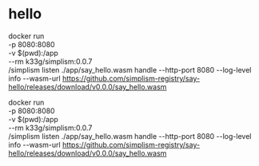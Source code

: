 # hello


docker run \
-p 8080:8080 \
-v $(pwd):/app \
--rm k33g/simplism:0.0.7 \
/simplism listen ./app/say_hello.wasm handle --http-port 8080 --log-level info --wasm-url https://github.com/simplism-registry/say-hello/releases/download/v0.0.0/say_hello.wasm


docker run \
-p 8080:8080 \
-v $(pwd):/app \
--rm k33g/simplism:0.0.7 \
/simplism listen ./app/say_hello.wasm handle --http-port 8080 --log-level info --wasm-url https://github.com/simplism-registry/say-hello/releases/download/v0.0.0/say_hello.wasm